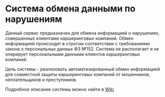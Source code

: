 # Система обмена данными по нарушениям

Данный сервис предназначен для обмена информацией о нарушениях, совершенных клиентами каршеринговых компаний. Обмен информацией происходит в строгом соответствии с требованиями закона о персональных данных ФЗ №152. Система не располагает и не оперирует персональными данными клиентов каршеринговых компаний.

Цель системы - реализовать автоматизированный обмен информацией для совместной защиты каршеринговых компаний от мошенников, неплательщиков и преступников.

Подробное описание системы можно найти в [Wiki](https://github.com/YouDrive/carsharing-exchange/wiki)
